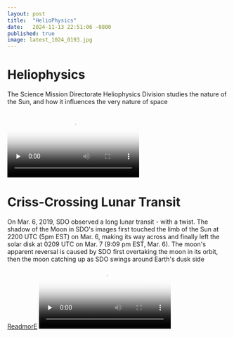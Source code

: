 ```yaml
---
layout: post
title:  "HelioPhysics"
date:   2024-11-13 22:51:06 -0800
published: true
image: latest_1024_0193.jpg
---
```


# Heliophysics
The Science Mission Directorate Heliophysics Division studies the nature of the Sun, and how it influences the very nature of space 

<video controls preload="none"  poster="https://soho.nascom.nasa.gov/data/LATEST/current_eit_284small.gif">
<source src="https://sdo.gsfc.nasa.gov/assets/img/dailymov/2024/11/26/20241126_1024_0171.mp4" type="video/mp4">
  Sorry, your browser doesn't support embedded videos, but don't worry, you can
  <a href="https://sdo.gsfc.nasa.gov/assets/img/dailymov/2024/11/26/20241126_1024_0171.mp4">download it</a>
  and watch it with your favorite video player!
</video>


# Criss-Crossing Lunar Transit 
On Mar. 6, 2019, SDO observed a long lunar transit - with a twist. The shadow of the Moon in SDO's images first touched the limb of the Sun at 2200 UTC (5pm EST) on Mar. 6, making its way across and finally left the solar disk at 0209 UTC on Mar. 7 (9:09 pm EST, Mar. 6). The moon's apparent reversal is caused by SDO first overtaking the moon in its orbit, then the moon catching up as SDO swings around Earth's dusk side [ ReadmorE](https://sdo.gsfc.nasa.gov/gallery/potw/item/954)
<video controls preload="none"  poster="https://sdo.gsfc.nasa.gov/assets/gallery/preview/Lunar_eclipse171cross.jpg">
<source src="https://sdo.gsfc.nasa.gov/assets/gallery/movies/Lunar_eclipse171cross_big.mp4" type="video/mp4">
  Sorry, your browser doesn't support embedded videos, but don't worry, you can
  <a href="https://sdo.gsfc.nasa.gov/assets/gallery/movies/Lunar_eclipse171cross_big.mp4">download it</a>
  and watch it with your favorite video player!
</video>